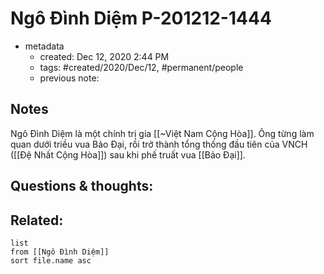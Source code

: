 # Ngô Đình Diệm P-201212-1444

- metadata
	- created: Dec 12, 2020 2:44 PM 
	- tags: #created/2020/Dec/12, #permanent/people 
	- previous note: 

## Notes
Ngô Đình Diệm là một chính trị gia [[~Việt Nam Cộng Hòa]]. Ông từng làm quan dưới triều vua Bảo Đại, rồi trở thành tổng thống đầu tiên của VNCH ([[Đệ Nhất Cộng Hòa]]) sau khi phế truất vua [[Bảo Đại]].

## Questions & thoughts:

## Related:
```dataview
list
from [[Ngô Đình Diệm]]
sort file.name asc
```